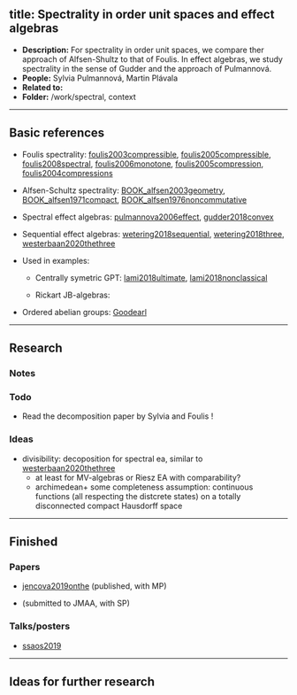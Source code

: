 
title: Spectrality in order unit spaces and effect algebras
---

*  **Description:** For spectrality in order unit spaces, we compare ther approach of Alfsen-Shultz to that of Foulis.
   In effect algebras, we study spectrality in the sense of Gudder and the approach of Pulmannová.  
*  **People:** Sylvia Pulmannová, Martin Plávala  
*  **Related to:**     
*  **Folder:** /work/spectral, context 

---


## Basic references

* Foulis spectrality: [foulis2003compressible](foulis2003compressible), [foulis2005compressible](foulis2005compressible), [foulis2008spectral](foulis2008spectral), [foulis2006monotone](foulis2006monotone), 
[foulis2005compression](foulis2005compression), [foulis2004compressions](foulis2004compressions)
    
* Alfsen-Schultz spectrality: [BOOK_alfsen2003geometry](BOOK_alfsen2003geometry),
  [BOOK_alfsen1971compact](BOOK_alfsen1971compact), [BOOK_alfsen1976noncommutative](BOOK_alfsen1976noncommutative)
      

* Spectral effect algebras: [pulmannova2006effect](pulmannova2006effect),  [gudder2018convex](gudder2018convex)  

* Sequential effect algebras:  [wetering2018sequential](wetering2018sequential), [wetering2018three](wetering2018three),
  [westerbaan2020thethree](westerbaan2020thethree)

* Used in examples:    
    
    -  Centrally symetric GPT: [lami2018ultimate](lami2018ultimate),
   [lami2018nonclassical](lami2018nonclassical)      
   
    -  Rickart JB-algebras:

* Ordered abelian  groups: [Goodearl]()     


---

## Research



### Notes



### Todo

* Read the decomposition paper by Sylvia and Foulis []()!


### Ideas

* divisibility: decoposition for spectral ea, similar to [westerbaan2020thethree](westerbaan2020thethree)    
    - at least for MV-algebras or Riesz EA with comparability?    
    - archimedean+ some completeness assumption: continuous functions (all respecting the distcrete states) on a totally
      disconnected compact Hausdorff space

---

## Finished

### Papers

* [jencova2019onthe](jencova2019onthe) (published, with MP)

* []() (submitted to JMAA, with SP)


### Talks/posters

* [ssaos2019](PROJECT_spectral/ssaos2019.pdf)

---

## Ideas for further research

